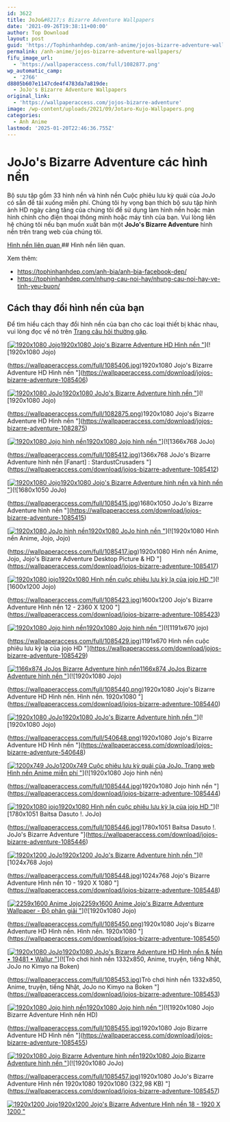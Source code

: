 ```yaml
---
id: 3622
title: JoJo&#8217;s Bizarre Adventure Wallpapers
date: '2021-09-26T19:38:11+00:00'
author: Top Download
layout: post
guid: 'https://Tophinhanhdep.com/anh-anime/jojos-bizarre-adventure-wallpapers/'
permalink: /anh-anime/jojos-bizarre-adventure-wallpapers/
fifu_image_url:
  - 'https://wallpaperaccess.com/full/1082877.png'
wp_automatic_camp:
  - '2766'
d8805b607e1147cde4f4783da7a819de:
  - JoJo's Bizarre Adventure Wallpapers
original_link:
  - 'https://wallpaperaccess.com/jojos-bizarre-adventure'
image: /wp-content/uploads/2021/09/Jotaro-Kujo-Wallpapers.png
categories:
  - Ảnh Anime
lastmod: '2025-01-20T22:46:36.755Z'
---
```

# JoJo's Bizarre Adventure các hình nền

Bộ sưu tập gồm 33 hình nền và hình nền Cuộc phiêu lưu kỳ quái của JoJo có sẵn để tải xuống miễn phí. Chúng tôi hy vọng bạn thích bộ sưu tập hình ảnh HD ngày càng tăng của chúng tôi để sử dụng làm hình nền hoặc màn hình chính cho điện thoại thông minh hoặc máy tính của bạn. Vui lòng liên hệ chúng tôi nếu bạn muốn xuất bản một **JoJo's Bizarre Adventure** hình nền trên trang web của chúng tôi.

[Hình nền liên quan ](#related) ## Hình nền liên quan.

   
 Xem thêm:

   
- <https://tophinhanhdep.com/anh-bia/anh-bia-facebook-dep/>
- <https://tophinhanhdep.com/nhung-cau-noi-hay/nhung-cau-noi-hay-ve-tinh-yeu-buon/>

## Cách thay đổi hình nền của bạn

Để tìm hiểu cách thay đổi hình nền của bạn cho các loại thiết bị khác nhau, vui lòng đọc về nó trên [Trang câu hỏi thường gặp](https://tophinhanhdep.com/faq/).

  
[[![1920x1080 Jojo](https://wallpaperaccess.com/full/1082877.png)1920x1080 Jojo's Bizarre Adventure HD Hình nền "](https://wallpaperaccess.com/download/jojos-bizarre-adventure-1082877)](![1920x1080 Jojo)

(https://wallpaperaccess.com/full/1085406.jpg)1920x1080 Jojo's Bizarre Adventure HD Hình nền "](https://wallpaperaccess.com/download/jojos-bizarre-adventure-1085406)

[[![1920x1080 JoJo](https://wallpaperaccess.com/full/1085407.jpg)1920x1080 JoJo's Bizarre Adventure hình nền "](https://wallpaperaccess.com/download/jojos-bizarre-adventure-1085407)](![1920x1080 Jojo)

(https://wallpaperaccess.com/full/1082875.png)1920x1080 Jojo's Bizarre Adventure HD Hình nền "](https://wallpaperaccess.com/download/jojos-bizarre-adventure-1082875)

[[![1920x1080 Jojo hình nền](https://wallpaperaccess.com/full/1085409.jpg)1920x1080 Jojo hình nền "](https://wallpaperaccess.com/download/jojos-bizarre-adventure-1085409)](![1366x768 JoJo)

(https://wallpaperaccess.com/full/1085412.jpg)1366x768 JoJo's Bizarre Adventure hình nền \[Fanart\] : StardustCrusaders "](https://wallpaperaccess.com/download/jojos-bizarre-adventure-1085412)

[[![1920x1080 Jojo](https://wallpaperaccess.com/full/1085414.jpg)1920x1080 Jojo's Bizarre Adventure hình nền và hình nền "](https://wallpaperaccess.com/download/jojos-bizarre-adventure-1085414)](![1680x1050 JoJo)

(https://wallpaperaccess.com/full/1085415.jpg)1680x1050 JoJo's Bizarre Adventure hình nền "](https://wallpaperaccess.com/download/jojos-bizarre-adventure-1085415)

[[![1920x1080 JoJo hình nền](https://wallpaperaccess.com/full/1085416.jpg)1920x1080 JoJo hình nền "](https://wallpaperaccess.com/download/jojos-bizarre-adventure-1085416)](![1920x1080 Hình nền Anime, Jojo, Jojo)

(https://wallpaperaccess.com/full/1085417.jpg)1920x1080 Hình nền Anime, Jojo, Jojo's Bizarre Adventure Desktop Picture &amp; HD "](https://wallpaperaccess.com/download/jojos-bizarre-adventure-1085417)

[[![1920x1080 jojo](https://wallpaperaccess.com/full/1085420.jpg)1920x1080 Hình nền cuộc phiêu lưu kỳ lạ của jojo HD "](https://wallpaperaccess.com/download/jojos-bizarre-adventure-1085420)](![1600x1200 Jojo)

(https://wallpaperaccess.com/full/1085423.jpg)1600x1200 Jojo's Bizarre Adventure Hình nền 12 - 2360 X 1200 "](https://wallpaperaccess.com/download/jojos-bizarre-adventure-1085423)

[[![1920x1080 Jojo hình nền](https://wallpaperaccess.com/full/1085426.jpg)1920x1080 Jojo hình nền "](https://wallpaperaccess.com/download/jojos-bizarre-adventure-1085426)](![1191x670 jojo)

(https://wallpaperaccess.com/full/1085429.jpg)1191x670 Hình nền cuộc phiêu lưu kỳ lạ của jojo HD "](https://wallpaperaccess.com/download/jojos-bizarre-adventure-1085429)

[[![1166x874 JoJos Bizarre Adventure hình nền](https://wallpaperaccess.com/full/1085439.jpg)1166x874 JoJos Bizarre Adventure hình nền "](https://wallpaperaccess.com/download/jojos-bizarre-adventure-1085439)](![1920x1080 Jojo)

(https://wallpaperaccess.com/full/1085440.png)1920x1080 Jojo's Bizarre Adventure HD Hình nền. Hình nền. 1920x1080 "](https://wallpaperaccess.com/download/jojos-bizarre-adventure-1085440)

[[![1920x1080 JoJo](https://wallpaperaccess.com/full/1085441.jpg)1920x1080 JoJo's Bizarre Adventure hình nền "](https://wallpaperaccess.com/download/jojos-bizarre-adventure-1085441)](![1920x1080 Jojo)

(https://wallpaperaccess.com/full/540648.png)1920x1080 Jojo's Bizarre Adventure HD Hình nền "](https://wallpaperaccess.com/download/jojos-bizarre-adventure-540648)

[[![1200x749 JoJo](https://wallpaperaccess.com/full/1085443.jpg)1200x749 Cuộc phiêu lưu kỳ quái của JoJo. Trang web Hình nền Anime miễn phí "](https://wallpaperaccess.com/download/jojos-bizarre-adventure-1085443)](![1920x1080 Jojo hình nền)

(https://wallpaperaccess.com/full/1085444.jpg)1920x1080 Jojo hình nền "](https://wallpaperaccess.com/download/jojos-bizarre-adventure-1085444)

[[![1920x1080 jojo](https://wallpaperaccess.com/full/1085445.jpg)1920x1080 Hình nền cuộc phiêu lưu kỳ lạ của jojo HD "](https://wallpaperaccess.com/download/jojos-bizarre-adventure-1085445)](![1780x1051 Baitsa Dasuto !.  JoJo)

(https://wallpaperaccess.com/full/1085446.jpg)1780x1051 Baitsa Dasuto !. JoJo's Bizarre Adventure "](https://wallpaperaccess.com/download/jojos-bizarre-adventure-1085446)

[[![1920x1200 JoJo](https://wallpaperaccess.com/full/1085447.jpg)1920x1200 JoJo's Bizarre Adventure hình nền "](https://wallpaperaccess.com/download/jojos-bizarre-adventure-1085447)](![1024x768 Jojo)

(https://wallpaperaccess.com/full/1085448.jpg)1024x768 Jojo's Bizarre Adventure Hình nền 10 - 1920 X 1080 "](https://wallpaperaccess.com/download/jojos-bizarre-adventure-1085448)

[[![2259x1600 Anime Jojo](https://wallpaperaccess.com/full/1085449.png)2259x1600 Anime Jojo's Bizarre Adventure Wallpaper - Độ phân giải "](https://wallpaperaccess.com/download/jojos-bizarre-adventure-1085449)](![1920x1080 Jojo)

(https://wallpaperaccess.com/full/1085450.png)1920x1080 Jojo's Bizarre Adventure HD Hình nền. Hình nền. 1920x1080 "](https://wallpaperaccess.com/download/jojos-bizarre-adventure-1085450)

[[![1920x1080 JoJo](https://wallpaperaccess.com/full/1085451.jpg)1920x1080 JoJo's Bizarre Adventure HD Hình nền &amp; Nền • 19481 • Wallur "](https://wallpaperaccess.com/download/jojos-bizarre-adventure-1085451)](![Trò chơi hình nền 1332x850, Anime, truyện, tiếng Nhật, JoJo no Kimyo na Boken)

(https://wallpaperaccess.com/full/1085453.jpg)Trò chơi hình nền 1332x850, Anime, truyện, tiếng Nhật, JoJo no Kimyo na Boken "](https://wallpaperaccess.com/download/jojos-bizarre-adventure-1085453)

[[![1920x1080 Jojo hình nền](https://wallpaperaccess.com/full/1085454.jpg)1920x1080 Jojo hình nền "](https://wallpaperaccess.com/download/jojos-bizarre-adventure-1085454)](![1920x1080 Jojo Bizarre Adventure Hình nền HD)

(https://wallpaperaccess.com/full/1085455.jpg)1920x1080 Jojo Bizarre Adventure HD Hình nền "](https://wallpaperaccess.com/download/jojos-bizarre-adventure-1085455)

[[![1920x1080 Jojo Bizarre Adventure hình nền](https://wallpaperaccess.com/full/1085456.jpg)1920x1080 Jojo Bizarre Adventure hình nền "](https://wallpaperaccess.com/download/jojos-bizarre-adventure-1085456)](![1920x1080 JoJo)

(https://wallpaperaccess.com/full/1085457.jpg)1920x1080 JoJo's Bizarre Adventure Hình nền 1920x1080 1920x1080 (322,98 KB) "](https://wallpaperaccess.com/download/jojos-bizarre-adventure-1085457)

[![1920x1200 Jojo](https://wallpaperaccess.com/full/1085458.jpg)1920x1200 Jojo's Bizarre Adventure Hình nền 18 - 1920 X 1200 "](https://wallpaperaccess.com/download/jojos-bizarre-adventure-1085458)
